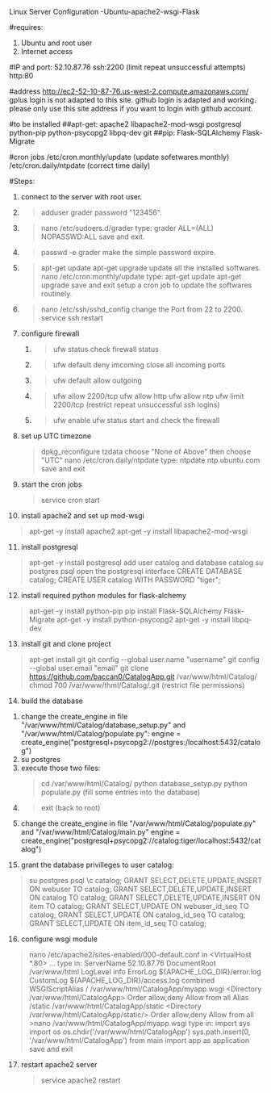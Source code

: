 Linux Server Configuration
-Ubuntu-apache2-wsgi-Flask

#requires:
1. Ubuntu and root user
2. Internet access

#IP and port:
52.10.87.76
ssh:2200 (limit repeat unsuccessful attempts)
http:80

#address
http://ec2-52-10-87-76.us-west-2.compute.amazonaws.com/
gplus login is not adapted to this site.
github login is adapted and working.
please only use this site address if you want to login with github account.

#to be installed
##apt-get:
apache2
libapache2-mod-wsgi
postgresql
python-pip
python-psycopg2
libpq-dev
git
##pip:
Flask-SQLAlchemy
Flask-Migrate

#cron jobs
/etc/cron.monthly/update (update sofetwares monthly)
/etc/cron.daily/ntpdate (correct time daily)

#Steps:
1. connect to the server with root user.
2. >adduser grader
   password "123456".
3. >nano /etc/sudoers.d/grader
   type:
      grader ALL=(ALL) NOPASSWD:ALL
   save and exit. 
4. >passwd -e grader
   make the simple password expire.
5. >apt-get update
   >apt-get upgrade
   update all the installed softwares.
   >nano /etc/cron.monthly/update
    type:
      apt-get update
      apt-get upgrade
    save and exit
   setup a cron job to update the softwares routinely.
6. >nano /etc/ssh/sshd_config
   change the Port from 22 to 2200.
   >service ssh restart
7. configure firewall
   1) >ufw status
      check firewall status
   2) >ufw default deny imcoming
      close all incoming ports
   3) >ufw default allow outgoing
   4) >ufw allow 2200/tcp
      >ufw allow http
      >ufw allow ntp
      >ufw limit 2200/tcp (restrict repeat unsuccessful ssh logins)
   5) >ufw enable
      >ufw status
      start and check the firewall
8. set up UTC timezone
   >dpkg_reconfigure tzdata
     choose "None of Above"
     then choose "UTC"
   >nano /etc/cron.daily/ntpdate
     type:
       ntpdate ntp.ubuntu.com
     save and exit
9. start the cron jobs
   >service cron start
10. install apache2 and set up mod-wsgi
   >apt-get -y install apache2
   >apt-get -y install libapache2-mod-wsgi
11. install postgresql
   >apt-get -y install postgresql
    add user catalog and database catalog
   >su postgres
   >psql
    open the postgresql interface
   >CREATE DATABASE catalog;
   >CREATE USER catalog WITH PASSWORD "tiger";
12. install required python modules for flask-alchemy
   >apt-get -y install python-pip
   >pip install Flask-SQLAlchemy Flask-Migrate
   >apt-get -y install python-psycopg2
   >apt-get -y install libpq-dev
13. install git and clone project
   >apt-get install git
   >git config --global user.name "username"
   >git config --global user.email "email"
   >git clone https://github.com/baccan0/CatalogApp.git /var/www/html/Catalog/
   >chmod 700 /var/www/thml/Catalog/.git (restrict file permissions)
14. build the database
   1) change the create_engine in file "/var/www/html/Catalog/database_setup.py" and "/var/www/html/Catalog/populate.py":
      engine = create_engine("postgresql+psycopg2://postgres:/localhost:5432/catalog")
   2) su postgres
   3) execute those two files:
      >cd /var/www/html/Catalog/
      >python database_setyp.py
      >python populate.py (fill some entries into the database)
   4) >exit (back to root)
   5) change the create_engine in file "/var/www/html/Catalog/populate.py" and "/var/www/html/Catalog/main.py"
       engine = create_engine("postgresql+psycopg2://catalog:tiger/localhost:5432/catalog")
15. grant the database privilleges to user catalog:
   >su postgres
   >psql
   >\c catalog;
   >GRANT SELECT,DELETE,UPDATE,INSERT ON webuser TO catalog;
   >GRANT SELECT,DELETE,UPDATE,INSERT ON catalog TO catalog;
   >GRANT SELECT,DELETE,UPDATE,INSERT ON item TO catalog;
   >GRANT SELECT,UPDATE ON webuser_id_seq TO catalog;
   >GRANT SELECT,UPDATE ON catalog_id_seq TO catalog;
   >GRANT SELECT,UPDATE ON item_id_seq TO catalog;
16. configure wsgi module
   >nano /etc/apache2/sites-enabled/000-default.conf
   in <VirtualHost *.80> ... </VirtualHost>
   type in:
     ServerName 52.10.87.76
     DocumentRoot /var/www/html
     LogLevel info
     ErrorLog ${APACHE_LOG_DIR}/error.log
     CustomLog ${APACHE_LOG_DIR}/access.log combined
     WSGIScriptAlias / /var/www/html/CatalogApp/myapp.wsgi
     <Directory /var/www/html/CatalogApp>
       Order allow,deny
       Allow from all
     </Directory>
     Alias /static /var/www/html/CatalogApp/static
     <Directory /var/www/html/CatalogApp/static/>
       Order allow,deny
       Allow from all
     </Directory>
    >nano /var/www/html/CatalogApp/myapp.wsgi
     type in:
      import sys
      import os
      os.chdir('/var/www/html/CatalogApp')
      sys.path.insert(0, '/var/www/html/CatalogApp')
      from main import app as application
     save and exit
17. restart apache2 server
    >service apache2 restart
